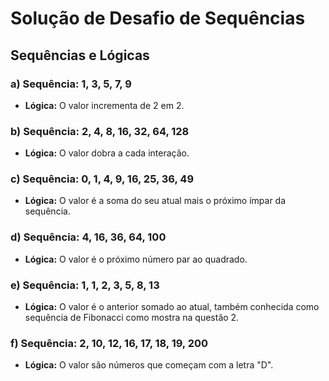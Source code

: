 
# Solução de Desafio de Sequências


## Sequências e Lógicas

### a) Sequência: 1, 3, 5, 7, **9**
- **Lógica:** O valor incrementa de 2 em 2.

### b) Sequência: 2, 4, 8, 16, 32, 64, **128**
- **Lógica:** O valor dobra a cada interação.

### c) Sequência: 0, 1, 4, 9, 16, 25, 36, **49**
- **Lógica:** O valor é a soma do seu atual mais o próximo ímpar da sequência.

### d) Sequência: 4, 16, 36, 64, **100**
- **Lógica:** O valor é o próximo número par ao quadrado.

### e) Sequência: 1, 1, 2, 3, 5, 8, **13**
- **Lógica:** O valor é o anterior somado ao atual, também conhecida como sequência de Fibonacci como mostra na questão 2.

### f) Sequência: 2, 10, 12, 16, 17, 18, 19, **200**
- **Lógica:** O valor são números que começam com a letra "D". 


